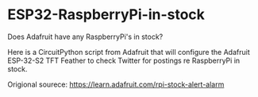 # ESP32-RaspberryPi-in-stock
Does Adafruit have any RaspberryPi's in stock?

Here is a CircuitPython script from Adafruit that will configure the Adafruit ESP-32-S2 TFT Feather to check Twitter for postings re RaspberryPi in stock.


Origional sourece:
https://learn.adafruit.com/rpi-stock-alert-alarm
